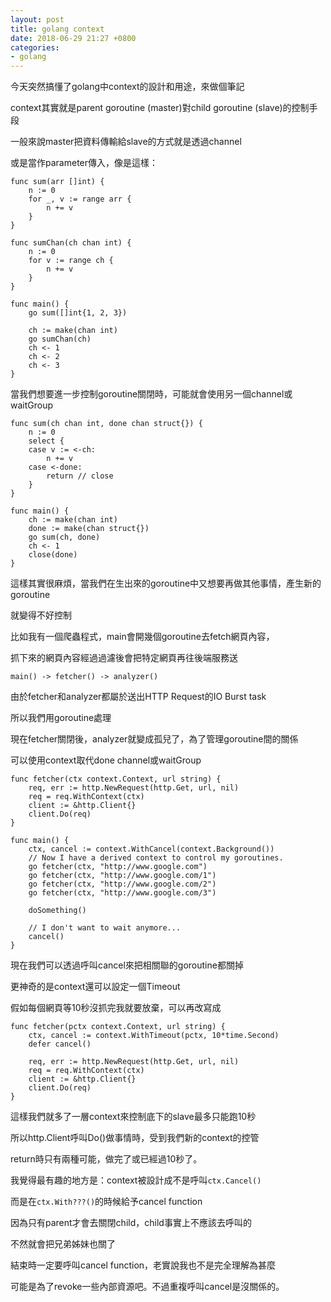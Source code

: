 ```yaml
---
layout: post
title: golang context
date: 2018-06-29 21:27 +0800
categories:
- golang
---
```


今天突然搞懂了golang中context的設計和用途，來做個筆記

context其實就是parent goroutine (master)對child goroutine (slave)的控制手段

一般來說master把資料傳輸給slave的方式就是透過channel

或是當作parameter傳入，像是這樣：

```golang
func sum(arr []int) {
    n := 0
    for _, v := range arr {
        n += v
    }
}

func sumChan(ch chan int) {
    n := 0
    for v := range ch {
        n += v
    }
}

func main() {
    go sum([]int{1, 2, 3})

    ch := make(chan int)
    go sumChan(ch)
    ch <- 1
    ch <- 2
    ch <- 3
}

```

當我們想要進一步控制goroutine關閉時，可能就會使用另一個channel或waitGroup

```golang
func sum(ch chan int, done chan struct{}) {
    n := 0
    select {
    case v := <-ch:
        n += v
    case <-done:
        return // close
    }
}

func main() {
    ch := make(chan int)
    done := make(chan struct{})
    go sum(ch, done)
    ch <- 1
    close(done)
}
```

這樣其實很麻煩，當我們在生出來的goroutine中又想要再做其他事情，產生新的goroutine

就變得不好控制

比如我有一個爬蟲程式，main會開幾個goroutine去fetch網頁內容，

抓下來的網頁內容經過過濾後會把特定網頁再往後端服務送

```
main() -> fetcher() -> analyzer()
```

由於fetcher和analyzer都屬於送出HTTP Request的IO Burst task

所以我們用goroutine處理

現在fetcher關閉後，analyzer就變成孤兒了，為了管理goroutine間的關係

可以使用context取代done channel或waitGroup

```golang
func fetcher(ctx context.Context, url string) {
    req, err := http.NewRequest(http.Get, url, nil)
    req = req.WithContext(ctx)
    client := &http.Client{}
    client.Do(req)
}

func main() {
    ctx, cancel := context.WithCancel(context.Background())
    // Now I have a derived context to control my goroutines.
    go fetcher(ctx, "http://www.google.com")
    go fetcher(ctx, "http://www.google.com/1")
    go fetcher(ctx, "http://www.google.com/2")
    go fetcher(ctx, "http://www.google.com/3")

    doSomething()

    // I don't want to wait anymore...
    cancel()
}
```

現在我們可以透過呼叫cancel來把相關聯的goroutine都關掉

更神奇的是context還可以設定一個Timeout

假如每個網頁等10秒沒抓完我就要放棄，可以再改寫成

```golang
func fetcher(pctx context.Context, url string) {
    ctx, cancel := context.WithTimeout(pctx, 10*time.Second)
    defer cancel()

    req, err := http.NewRequest(http.Get, url, nil)
    req = req.WithContext(ctx)
    client := &http.Client{}
    client.Do(req)
}
```

這樣我們就多了一層context來控制底下的slave最多只能跑10秒

所以http.Client呼叫Do()做事情時，受到我們新的context的控管

return時只有兩種可能，做完了或已經過10秒了。

我覺得最有趣的地方是：context被設計成不是呼叫`ctx.Cancel()`

而是在`ctx.With???()`的時候給予cancel function

因為只有parent才會去關閉child，child事實上不應該去呼叫的

不然就會把兄弟姊妹也關了


結束時一定要呼叫cancel function，老實說我也不是完全理解為甚麼

可能是為了revoke一些內部資源吧。不過重複呼叫cancel是沒關係的。


